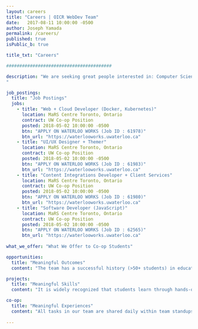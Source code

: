 ```yaml
---
layout: careers
title: "Careers | OICR WebDev Team"
date:   2017-08-11 10:00:00 -0500
author: Joseph Yamada
permalink: /careers/
published: true
isPublic_b: true

title_txt: "Careers"

########################################

description: "We are seeking great people interested in: Computer Science and Operations Research; Software Development, Bioinformatics and BioMed Engineering: Building Modern Web Applications; Modeling, Simulation, and Decision Making; Building Useful and Usable Database Systems; Building Fast and Sustainable Systems; Building Systems for Long-term Research; Designing Solutions with User-Centered Design and UX Design Approaches.  And people with technical programming skills in: ReactJS, MongoDB, NodeJS, Jekyll, Docker, Kubernetes.
"

job_postings:
  title: "Job Postings"
  jobs:
    - title: "Web + Cloud Developer (Docker, Kubernetes)" 
      location: MaRS Centre Toronto, Ontario
      contract: UW Co-op Position
      posted: 2018-05-02 10:00:00 -0500
      btn: "APPLY ON WATERLOO WORKS (Job ID : 61978)"
      btn_url: "https://waterlooworks.uwaterloo.ca"
    - title: "UI/UX Designer + Themer" 
      location: MaRS Centre Toronto, Ontario
      contract: UW Co-op Position
      posted: 2018-05-02 10:00:00 -0500
      btn: "APPLY ON WATERLOO WORKS (Job ID : 61983)"
      btn_url: "https://waterlooworks.uwaterloo.ca"
    - title: "Content Integrations Developer + Client Services" 
      location: MaRS Centre Toronto, Ontario
      contract: UW Co-op Position
      posted: 2018-05-02 10:00:00 -0500
      btn: "APPLY ON WATERLOO WORKS (Job ID : 61980)"
      btn_url: "https://waterlooworks.uwaterloo.ca"
    - title: "Software Developer (JavaScript)" 
      location: MaRS Centre Toronto, Ontario
      contract: UW Co-op Position
      posted: 2018-05-02 10:00:00 -0500
      btn: "APPLY ON WATERLOO WORKS (Job ID : 62565)"
      btn_url: "https://waterlooworks.uwaterloo.ca"
      
what_we_offer: "What We Offer to Co-op Students"

opportunities:
  title: "Meaningful Outcomes"
  content: "The team has a successful history (>50+ students) in educating the brightest, most motivated students, and to provide those interested in science, systems design and software engineering with the knowledge, skills and experiences necessary to begin successful careers. The team's co-op term educates and prepares students with solid experiences will make them highly competitive.  The team has designed task-centered roles with training that will enable students to gain the lifelong learning skills, obtaining the practical knowledge and hands-on experiences needed for web development in whatever field.  The required on-boarding training for each major product development function of a solution provides the fundamentals and breadth; provides in-depth exploration of topics; provides relevant, practical experiences so the students will have opportunities to carry out projects, in which the students actually contribute to science and engineering projects."

projects:
  title: "Meaningful Skills"
  content: "It is widely recognized that students learn through hands-on experiences, and in these experiences, students work closely with team members to generate hypotheses, design and perform problem-solving.  And it is now widely recognized that employers are looking for students who have had experience doing actual design and codeing, working on real projects.  The team's approach is to help students learn how to perform tasks by experiencing it.  Tasks are typically performed in sandbox virtual computing environments with safe Git Repository copies of full systems, and this provides students with the skill sets needed to run full-stack systems to apply creativity with full-ownership. Tasks are applicable to anything online, using modern, online systems to create continuous integration towards higher quality and productivity. Feedback into the work processes is not only encouraged, it is part of the team's work process, to which students that learn will transfer this knowledge to new students during the end-of-term student-lead on-boarding training operation.  "

co-op:
  title: "Meaningful Experiences"
  content: "All tasks in our team are shared daily within team standups on an active Scrum. Students are not limited to reading about how to do tasks because the team needs and provides opportunities for students to explore methods and deliver solution deliverables.  Students can also take multiple roles, in which students will work with a senior full-time member for deeper dives into areas of interest. These mentoring opportunities can be designed to expand on and complement specific areas that meet the student’s learning and career goals. The team provides many opportunities to work with research teams, and international projects around the world that aid in producing meaningful outcomes. The team will work closely with individual students to identify opportunities that allow them to explore their interests and might include working directly with OICR teams who are actively conducting research, or participating in formal experiments, such as those supported by the Ontario's MRI; US's NIH; and UK's Sanger Wellcome Trust. The team also works in support from BioTalent Canada. "
  
---
```

